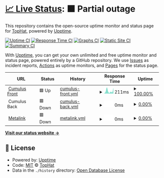 # [📈 Live Status](https://status.tophat.cloud): <!--live status--> **🟧 Partial outage**

This repository contains the open-source uptime monitor and status page for [TopHat](https://tophat.cloud), powered by [Upptime](https://github.com/upptime/upptime).

[![Uptime CI](https://github.com/tophat-cloud/tophat-cloud-status/workflows/Uptime%20CI/badge.svg)](https://github.com/tophat-cloud/tophat-cloud-status/actions?query=workflow%3A%22Uptime+CI%22)
[![Response Time CI](https://github.com/tophat-cloud/tophat-cloud-status/workflows/Response%20Time%20CI/badge.svg)](https://github.com/tophat-cloud/tophat-cloud-status/actions?query=workflow%3A%22Response+Time+CI%22)
[![Graphs CI](https://github.com/tophat-cloud/tophat-cloud-status/workflows/Graphs%20CI/badge.svg)](https://github.com/tophat-cloud/tophat-cloud-status/actions?query=workflow%3A%22Graphs+CI%22)
[![Static Site CI](https://github.com/tophat-cloud/tophat-cloud-status/workflows/Static%20Site%20CI/badge.svg)](https://github.com/tophat-cloud/tophat-cloud-status/actions?query=workflow%3A%22Static+Site+CI%22)
[![Summary CI](https://github.com/tophat-cloud/tophat-cloud-status/workflows/Summary%20CI/badge.svg)](https://github.com/tophat-cloud/tophat-cloud-status/actions?query=workflow%3A%22Summary+CI%22)

With [Upptime](https://upptime.js.org), you can get your own unlimited and free uptime monitor and status page, powered entirely by a GitHub repository. We use [Issues](https://github.com/tophat-cloud/tophat-cloud-status/issues) as incident reports, [Actions](https://github.com/tophat-cloud/tophat-cloud-status/actions) as uptime monitors, and [Pages](https://status.tophat.cloud) for the status page.

<!--start: status pages-->
<!-- This summary is generated by Upptime (https://github.com/upptime/upptime) -->
<!-- Do not edit this manually, your changes will be overwritten -->
<!-- prettier-ignore -->
| URL | Status | History | Response Time | Uptime |
| --- | ------ | ------- | ------------- | ------ |
| <img alt="" src="https://favicons.githubusercontent.com/cumulus.tophat.cloud" height="13"> [Cumulus Front](https://cumulus.tophat.cloud) | 🟩 Up | [cumulus-front.yml](https://github.com/tophat-cloud/tophat-cloud-status/commits/HEAD/history/cumulus-front.yml) | <details><summary><img alt="Response time graph" src="./graphs/cumulus-front/response-time-week.png" height="20"> 211ms</summary><br><a href="https://status.tophat.cloud/history/cumulus-front"><img alt="Response time 266" src="https://img.shields.io/endpoint?url=https%3A%2F%2Fraw.githubusercontent.com%2Ftophat-cloud%2Ftophat-cloud-status%2FHEAD%2Fapi%2Fcumulus-front%2Fresponse-time.json"></a><br><a href="https://status.tophat.cloud/history/cumulus-front"><img alt="24-hour response time 110" src="https://img.shields.io/endpoint?url=https%3A%2F%2Fraw.githubusercontent.com%2Ftophat-cloud%2Ftophat-cloud-status%2FHEAD%2Fapi%2Fcumulus-front%2Fresponse-time-day.json"></a><br><a href="https://status.tophat.cloud/history/cumulus-front"><img alt="7-day response time 211" src="https://img.shields.io/endpoint?url=https%3A%2F%2Fraw.githubusercontent.com%2Ftophat-cloud%2Ftophat-cloud-status%2FHEAD%2Fapi%2Fcumulus-front%2Fresponse-time-week.json"></a><br><a href="https://status.tophat.cloud/history/cumulus-front"><img alt="30-day response time 272" src="https://img.shields.io/endpoint?url=https%3A%2F%2Fraw.githubusercontent.com%2Ftophat-cloud%2Ftophat-cloud-status%2FHEAD%2Fapi%2Fcumulus-front%2Fresponse-time-month.json"></a><br><a href="https://status.tophat.cloud/history/cumulus-front"><img alt="1-year response time 266" src="https://img.shields.io/endpoint?url=https%3A%2F%2Fraw.githubusercontent.com%2Ftophat-cloud%2Ftophat-cloud-status%2FHEAD%2Fapi%2Fcumulus-front%2Fresponse-time-year.json"></a></details> | <details><summary><a href="https://status.tophat.cloud/history/cumulus-front">100.00%</a></summary><a href="https://status.tophat.cloud/history/cumulus-front"><img alt="All-time uptime 100.00%" src="https://img.shields.io/endpoint?url=https%3A%2F%2Fraw.githubusercontent.com%2Ftophat-cloud%2Ftophat-cloud-status%2FHEAD%2Fapi%2Fcumulus-front%2Fuptime.json"></a><br><a href="https://status.tophat.cloud/history/cumulus-front"><img alt="24-hour uptime 100.00%" src="https://img.shields.io/endpoint?url=https%3A%2F%2Fraw.githubusercontent.com%2Ftophat-cloud%2Ftophat-cloud-status%2FHEAD%2Fapi%2Fcumulus-front%2Fuptime-day.json"></a><br><a href="https://status.tophat.cloud/history/cumulus-front"><img alt="7-day uptime 100.00%" src="https://img.shields.io/endpoint?url=https%3A%2F%2Fraw.githubusercontent.com%2Ftophat-cloud%2Ftophat-cloud-status%2FHEAD%2Fapi%2Fcumulus-front%2Fuptime-week.json"></a><br><a href="https://status.tophat.cloud/history/cumulus-front"><img alt="30-day uptime 100.00%" src="https://img.shields.io/endpoint?url=https%3A%2F%2Fraw.githubusercontent.com%2Ftophat-cloud%2Ftophat-cloud-status%2FHEAD%2Fapi%2Fcumulus-front%2Fuptime-month.json"></a><br><a href="https://status.tophat.cloud/history/cumulus-front"><img alt="1-year uptime 100.00%" src="https://img.shields.io/endpoint?url=https%3A%2F%2Fraw.githubusercontent.com%2Ftophat-cloud%2Ftophat-cloud-status%2FHEAD%2Fapi%2Fcumulus-front%2Fuptime-year.json"></a></details>
| <img alt="" src="https://favicons.githubusercontent.com/null" height="13"> Cumulus Back | 🟥 Down | [cumulus-back.yml](https://github.com/tophat-cloud/tophat-cloud-status/commits/HEAD/history/cumulus-back.yml) | <details><summary><img alt="Response time graph" src="./graphs/cumulus-back/response-time-week.png" height="20"> 0ms</summary><br><a href="https://status.tophat.cloud/history/cumulus-back"><img alt="Response time 693" src="https://img.shields.io/endpoint?url=https%3A%2F%2Fraw.githubusercontent.com%2Ftophat-cloud%2Ftophat-cloud-status%2FHEAD%2Fapi%2Fcumulus-back%2Fresponse-time.json"></a><br><a href="https://status.tophat.cloud/history/cumulus-back"><img alt="24-hour response time 0" src="https://img.shields.io/endpoint?url=https%3A%2F%2Fraw.githubusercontent.com%2Ftophat-cloud%2Ftophat-cloud-status%2FHEAD%2Fapi%2Fcumulus-back%2Fresponse-time-day.json"></a><br><a href="https://status.tophat.cloud/history/cumulus-back"><img alt="7-day response time 0" src="https://img.shields.io/endpoint?url=https%3A%2F%2Fraw.githubusercontent.com%2Ftophat-cloud%2Ftophat-cloud-status%2FHEAD%2Fapi%2Fcumulus-back%2Fresponse-time-week.json"></a><br><a href="https://status.tophat.cloud/history/cumulus-back"><img alt="30-day response time 0" src="https://img.shields.io/endpoint?url=https%3A%2F%2Fraw.githubusercontent.com%2Ftophat-cloud%2Ftophat-cloud-status%2FHEAD%2Fapi%2Fcumulus-back%2Fresponse-time-month.json"></a><br><a href="https://status.tophat.cloud/history/cumulus-back"><img alt="1-year response time 693" src="https://img.shields.io/endpoint?url=https%3A%2F%2Fraw.githubusercontent.com%2Ftophat-cloud%2Ftophat-cloud-status%2FHEAD%2Fapi%2Fcumulus-back%2Fresponse-time-year.json"></a></details> | <details><summary><a href="https://status.tophat.cloud/history/cumulus-back">0.00%</a></summary><a href="https://status.tophat.cloud/history/cumulus-back"><img alt="All-time uptime 43.34%" src="https://img.shields.io/endpoint?url=https%3A%2F%2Fraw.githubusercontent.com%2Ftophat-cloud%2Ftophat-cloud-status%2FHEAD%2Fapi%2Fcumulus-back%2Fuptime.json"></a><br><a href="https://status.tophat.cloud/history/cumulus-back"><img alt="24-hour uptime 0.00%" src="https://img.shields.io/endpoint?url=https%3A%2F%2Fraw.githubusercontent.com%2Ftophat-cloud%2Ftophat-cloud-status%2FHEAD%2Fapi%2Fcumulus-back%2Fuptime-day.json"></a><br><a href="https://status.tophat.cloud/history/cumulus-back"><img alt="7-day uptime 0.00%" src="https://img.shields.io/endpoint?url=https%3A%2F%2Fraw.githubusercontent.com%2Ftophat-cloud%2Ftophat-cloud-status%2FHEAD%2Fapi%2Fcumulus-back%2Fuptime-week.json"></a><br><a href="https://status.tophat.cloud/history/cumulus-back"><img alt="30-day uptime 0.00%" src="https://img.shields.io/endpoint?url=https%3A%2F%2Fraw.githubusercontent.com%2Ftophat-cloud%2Ftophat-cloud-status%2FHEAD%2Fapi%2Fcumulus-back%2Fuptime-month.json"></a><br><a href="https://status.tophat.cloud/history/cumulus-back"><img alt="1-year uptime 43.34%" src="https://img.shields.io/endpoint?url=https%3A%2F%2Fraw.githubusercontent.com%2Ftophat-cloud%2Ftophat-cloud-status%2FHEAD%2Fapi%2Fcumulus-back%2Fuptime-year.json"></a></details>
| <img alt="" src="https://favicons.githubusercontent.com/metalink.tophat.cloud" height="13"> [Metalink](https://metalink.tophat.cloud) | 🟥 Down | [metalink.yml](https://github.com/tophat-cloud/tophat-cloud-status/commits/HEAD/history/metalink.yml) | <details><summary><img alt="Response time graph" src="./graphs/metalink/response-time-week.png" height="20"> 0ms</summary><br><a href="https://status.tophat.cloud/history/metalink"><img alt="Response time 0" src="https://img.shields.io/endpoint?url=https%3A%2F%2Fraw.githubusercontent.com%2Ftophat-cloud%2Ftophat-cloud-status%2FHEAD%2Fapi%2Fmetalink%2Fresponse-time.json"></a><br><a href="https://status.tophat.cloud/history/metalink"><img alt="24-hour response time 0" src="https://img.shields.io/endpoint?url=https%3A%2F%2Fraw.githubusercontent.com%2Ftophat-cloud%2Ftophat-cloud-status%2FHEAD%2Fapi%2Fmetalink%2Fresponse-time-day.json"></a><br><a href="https://status.tophat.cloud/history/metalink"><img alt="7-day response time 0" src="https://img.shields.io/endpoint?url=https%3A%2F%2Fraw.githubusercontent.com%2Ftophat-cloud%2Ftophat-cloud-status%2FHEAD%2Fapi%2Fmetalink%2Fresponse-time-week.json"></a><br><a href="https://status.tophat.cloud/history/metalink"><img alt="30-day response time 0" src="https://img.shields.io/endpoint?url=https%3A%2F%2Fraw.githubusercontent.com%2Ftophat-cloud%2Ftophat-cloud-status%2FHEAD%2Fapi%2Fmetalink%2Fresponse-time-month.json"></a><br><a href="https://status.tophat.cloud/history/metalink"><img alt="1-year response time 0" src="https://img.shields.io/endpoint?url=https%3A%2F%2Fraw.githubusercontent.com%2Ftophat-cloud%2Ftophat-cloud-status%2FHEAD%2Fapi%2Fmetalink%2Fresponse-time-year.json"></a></details> | <details><summary><a href="https://status.tophat.cloud/history/metalink">0.00%</a></summary><a href="https://status.tophat.cloud/history/metalink"><img alt="All-time uptime 0.00%" src="https://img.shields.io/endpoint?url=https%3A%2F%2Fraw.githubusercontent.com%2Ftophat-cloud%2Ftophat-cloud-status%2FHEAD%2Fapi%2Fmetalink%2Fuptime.json"></a><br><a href="https://status.tophat.cloud/history/metalink"><img alt="24-hour uptime 0.00%" src="https://img.shields.io/endpoint?url=https%3A%2F%2Fraw.githubusercontent.com%2Ftophat-cloud%2Ftophat-cloud-status%2FHEAD%2Fapi%2Fmetalink%2Fuptime-day.json"></a><br><a href="https://status.tophat.cloud/history/metalink"><img alt="7-day uptime 0.00%" src="https://img.shields.io/endpoint?url=https%3A%2F%2Fraw.githubusercontent.com%2Ftophat-cloud%2Ftophat-cloud-status%2FHEAD%2Fapi%2Fmetalink%2Fuptime-week.json"></a><br><a href="https://status.tophat.cloud/history/metalink"><img alt="30-day uptime 0.00%" src="https://img.shields.io/endpoint?url=https%3A%2F%2Fraw.githubusercontent.com%2Ftophat-cloud%2Ftophat-cloud-status%2FHEAD%2Fapi%2Fmetalink%2Fuptime-month.json"></a><br><a href="https://status.tophat.cloud/history/metalink"><img alt="1-year uptime 0.00%" src="https://img.shields.io/endpoint?url=https%3A%2F%2Fraw.githubusercontent.com%2Ftophat-cloud%2Ftophat-cloud-status%2FHEAD%2Fapi%2Fmetalink%2Fuptime-year.json"></a></details>

<!--end: status pages-->

[**Visit our status website →**](https://status.tophat.cloud)

## 📄 License

- Powered by: [Upptime](https://github.com/upptime/upptime)
- Code: [MIT](./LICENSE) © [TopHat](https://tophat.cloud)
- Data in the `./history` directory: [Open Database License](https://opendatacommons.org/licenses/odbl/1-0/)
